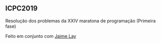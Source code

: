 ## ICPC2019
Resolução dos problemas da XXIV maratona de programação (Primeira fase)

Feito em conjunto com [Jaime Lay](https://github.com/jaimelay)
